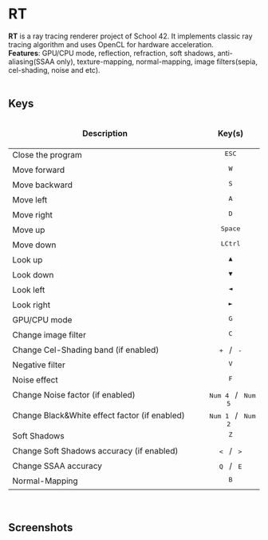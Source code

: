 # RT
<!-- ![](screenshots/rt3.png) -->
**RT** is a ray tracing renderer project of School 42. It implements classic ray tracing algorithm and uses OpenCL for hardware acceleration.<br/>
**Features**: GPU/CPU mode, reflection, refraction, soft shadows, anti-aliasing(SSAA only), texture-mapping, normal-mapping, image filters(sepia, cel-shading, noise and etc).<br/><br/>

## **Keys**
<table width="100%">
<thead>
<tr>
<td width="50%" height="60px" align="center" cellpadding="0">
<strong>Description</strong>
</td>
<td width="15%" align="center" cellpadding="0">
<span style="width:70px">&nbsp;</span><strong>Key(s)</strong><span style="width:50px">&nbsp;</span>
</td>
</tr>
</thead>
<tbody>
<tr>
<td valign="top" height="30px">Close the program</td>
<td valign="top" align="center"><kbd>&nbsp;ESC&nbsp;</kbd></td>
</tr>
<tr>
<td valign="top" height="30px">Move forward</td>
<td valign="top" align="center"><kbd>&nbsp;W&nbsp;</kbd></td>
</tr>
<tr>
<td valign="top" height="30px">Move backward</td>
<td valign="top" align="center"><kbd>&nbsp;S&nbsp;</kbd></td>
</tr>
<tr>
<td valign="top" height="30px">Move left</td>
<td valign="top" align="center"><kbd>&nbsp;A&nbsp;</kbd></td>
</tr>
<tr>
<td valign="top" height="30px">Move right</td>
<td valign="top" align="center"><kbd>&nbsp;D&nbsp;</kbd></td>
</tr>
<tr>
<td valign="top" height="30px">Move up</td>
<td valign="top" align="center"><kbd>&nbsp;Space&nbsp;</kbd></td>
</tr>
<tr>
<td valign="top" height="30px">Move down</td>
<td valign="top" align="center"><kbd>&nbsp;LCtrl&nbsp;</kbd></td>
</tr>
<tr>
<td valign="top" height="30px">Look up</td>
<td valign="top" align="center"><kbd>&nbsp;▲&nbsp;</kbd></td>
</tr>
<tr>
<td valign="top" height="30px">Look down</td>
<td valign="top" align="center"><kbd>&nbsp;▼&nbsp;</kbd></td>
</tr>
<tr>
<td valign="top" height="30px">Look left</td>
<td valign="top" align="center"><kbd>&nbsp;◄&nbsp;</kbd></td>
</tr>
<tr>
<td valign="top" height="30px">Look right</td>
<td valign="top" align="center"><kbd>&nbsp;►&nbsp;</kbd></td>
</tr>
<tr>
<td valign="top" height="30px">GPU/CPU mode</td>
<td valign="top" align="center"><kbd>&nbsp;G&nbsp;</kbd></td>
</tr>
<tr>
<td valign="top" height="30px">Change image filter</td>
<td valign="top" align="center"><kbd>&nbsp;C&nbsp;</kbd></td>
</tr>
<tr>
<td valign="top" height="30px">Change Cel-Shading band (if enabled)</td>
<td valign="top" align="center"><kbd>&nbsp;+&nbsp;</kbd> / <kbd>&nbsp;-&nbsp;</kbd></td>
</tr>
<tr>
<td valign="top" height="30px">Negative filter</td>
<td valign="top" align="center"><kbd>&nbsp;V&nbsp;</kbd></td>
</tr>
<tr>
<td valign="top" height="30px">Noise effect</td>
<td valign="top" align="center"><kbd>&nbsp;F&nbsp;</kbd></td>
</tr>
<tr>
<td valign="top" height="30px">Change Noise factor (if enabled)</td>
<td valign="top" align="center"><kbd>&nbsp;Num 4&nbsp;</kbd> / <kbd>&nbsp;Num 5&nbsp;</kbd></td>
</tr>
<tr>
<td valign="top" height="30px">Change Black&White effect factor (if enabled)</td>
<td valign="top" align="center"><kbd>&nbsp;Num 1&nbsp;</kbd> / <kbd>&nbsp;Num 2&nbsp;</kbd></td>
</tr>
<tr>
<td valign="top" height="30px">Soft Shadows</td>
<td valign="top" align="center"><kbd>&nbsp;Z&nbsp;</kbd></td>
</tr>
<tr>
<td valign="top" height="30px">Change Soft Shadows accuracy (if enabled)</td>
<td valign="top" align="center"><kbd>&nbsp;<&nbsp;</kbd> / <kbd>&nbsp;>&nbsp;</kbd></td>
</tr>
<tr>
<td valign="top" height="30px">Change SSAA accuracy</td>
<td valign="top" align="center"><kbd>&nbsp;Q&nbsp;</kbd> / <kbd>&nbsp;E&nbsp;</kbd></td>
</tr>
<tr>
<td valign="top" height="30px">Normal-Mapping</td>
<td valign="top" align="center"><kbd>&nbsp;B&nbsp;</kbd></td>
</tr>
</tbody>
</table><br/>

## **Screenshots**

<!-- ![](screenshots/rt1.png)
![](screenshots/rt2.png)
![](screenshots/rt.png) -->
